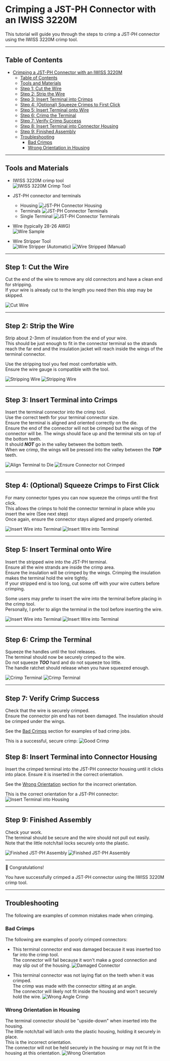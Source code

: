 <!--
 Copyright (C) 2025 Chris Laprade (chris@rootiest.com)

 Permission is hereby granted, free of charge, to any person obtaining a copy
 of this software and associated documentation files (the "Software"), to deal
 in the Software without restriction, including without limitation the rights
 to use, copy, modify, merge, publish, distribute, sublicense, and/or sell
 copies of the Software, and to permit persons to whom the Software is
 furnished to do so, subject to the following conditions:

 The above copyright notice and this permission notice shall be included in all
 copies or substantial portions of the Software.

 THE SOFTWARE IS PROVIDED "AS IS", WITHOUT WARRANTY OF ANY KIND, EXPRESS OR
 IMPLIED, INCLUDING BUT NOT LIMITED TO THE WARRANTIES OF MERCHANTABILITY,
 FITNESS FOR A PARTICULAR PURPOSE AND NONINFRINGEMENT. IN NO EVENT SHALL THE
 AUTHORS OR COPYRIGHT HOLDERS BE LIABLE FOR ANY CLAIM, DAMAGES OR OTHER
 LIABILITY, WHETHER IN AN ACTION OF CONTRACT, TORT OR OTHERWISE, ARISING FROM,
 OUT OF OR IN CONNECTION WITH THE SOFTWARE OR THE USE OR OTHER DEALINGS IN THE
 SOFTWARE.
-->

# Crimping a JST-PH Connector with an IWISS 3220M

This tutorial will guide you through the steps to crimp a JST-PH connector
using the IWISS 3220M crimp tool.

---

## Table of Contents

- [Crimping a JST-PH Connector with an IWISS 3220M](#crimping-a-jst-ph-connector-with-an-iwiss-3220m)
  - [Table of Contents](#table-of-contents)
  - [Tools and Materials](#tools-and-materials)
  - [Step 1: Cut the Wire](#step-1-cut-the-wire)
  - [Step 2: Strip the Wire](#step-2-strip-the-wire)
  - [Step 3: Insert Terminal into Crimps](#step-3-insert-terminal-into-crimps)
  - [Step 4: (Optional) Squeeze Crimps to First Click](#step-4-optional-squeeze-crimps-to-first-click)
  - [Step 5: Insert Terminal onto Wire](#step-5-insert-terminal-onto-wire)
  - [Step 6: Crimp the Terminal](#step-6-crimp-the-terminal)
  - [Step 7: Verify Crimp Success](#step-7-verify-crimp-success)
  - [Step 8: Insert Terminal into Connector Housing](#step-8-insert-terminal-into-connector-housing)
  - [Step 9: Finished Assembly](#step-9-finished-assembly)
  - [Troubleshooting](#troubleshooting)
    - [Bad Crimps](#bad-crimps)
    - [Wrong Orientation in Housing](#wrong-orientation-in-housing)

---

## Tools and Materials

- IWISS 3220M crimp tool  
  ![IWISS 3220M Crimp Tool](resources/iwiss-3220m-crimps.jpg)
- JST-PH connector and terminals

  - Housing
    ![JST-PH Connector Housing](resources/jst-ph-housing.jpg)
  - Terminals
    ![JST-PH Connector Terminals](resources/jst-ph-pins.jpg)
  - Single Terminal
    ![JST-PH Connector Terminals](resources/get-connector-pin.jpg)

- Wire (typically 28-26 AWG)  
  ![Wire Sample](resources/wire.jpg)

- Wire Stripper Tool  
  ![Wire Stripper (Automatic)](resources/wire-stripper-a.jpg)
  ![Wire Stripped (Manual)](resources/wire-stripper-b.jpg)

---

## Step 1: Cut the Wire

Cut the end of the wire to remove any old connectors
and have a clean end for stripping.  
If your wire is already cut to the length you need then
this step may be skipped.

![Cut Wire](resources/cut-wire.jpg)

---

## Step 2: Strip the Wire

Strip about 2-3mm of insulation from the end of your wire.  
This should be just enough to fit in the connector terminal so the strands
reach the far end and the insulation jacket will reach inside the wings of
the terminal connector.

Use the stripping tool you feel most comfortable with.  
Ensure the wire gauge is compatible with the tool.

![Stripping Wire](resources/strip-wire_1.jpg)
![Stripping Wire](resources/strip-wire_2.jpg)

---

## Step 3: Insert Terminal into Crimps

Insert the terminal connector into the crimp tool.  
Use the correct teeth for your terminal connector size.  
Ensure the terminal is aligned and oriented correctly on the die.  
Ensure the end of the connector will not be crimped but the wings
of the connector will be.
The wings should face up and the terminal sits on top of the bottom teeth.  
It should **_NOT_** go in the valley between the bottom teeth.  
When we crimp, the wings will be pressed into
the valley between the **_TOP_** teeth.

![Align Terminal to Die](resources/align-pin_1.jpg)
![Ensure Connector not Crimped](resources/align-pin_2.jpg)

---

## Step 4: (Optional) Squeeze Crimps to First Click

For many connector types you can now squeeze the crimps until the first click.  
This allows the crimps to hold the connector terminal in place while you
insert the wire (See next step)  
Once again, ensure the connector stays aligned and properly oriented.

![Insert Wire into Terminal](resources/squeeze-click_1.jpg)
![Insert Wire into Terminal](resources/squeeze-click_2.jpg)

---

## Step 5: Insert Terminal onto Wire

Insert the stripped wire into the JST-PH terminal.  
Ensure all the wire strands are inside the crimp area.  
Ensure the insulation will be crimped by the wings.
Crimping the insulation makes the terminal hold the wire tightly.  
If your stripped end is too long, cut some off
with your wire cutters before crimping.

Some users may prefer to insert the wire into the terminal
before placing in the crimp tool.  
Personally, I prefer to align the terminal in the tool
before inserting the wire.

![Insert Wire into Terminal](resources/insert-wire_1.jpg)
![Insert Wire into Terminal](resources/insert-wire_2.jpg)

---

## Step 6: Crimp the Terminal

Squeeze the handles until the tool releases.  
The terminal should now be securely crimped to the wire.  
Do not squeeze **_TOO_** hard and do not squeeze too little.  
The handle ratchet should release when you have squeezed enough.

![Crimp Terminal](resources/complete-squeeze_1.jpg)
![Crimp Terminal](resources/complete-squeeze_2.jpg)

---

## Step 7: Verify Crimp Success

Check that the wire is securely crimped.  
Ensure the connector pin end has not been damaged.
The insulation should be crimped under the wings.

See the [Bad Crimps](#bad-crimps) section for examples of bad crimp jobs.

This is a successful, secure crimp:
![Good Crimp](resources/crimp-secure.jpg)

## Step 8: Insert Terminal into Connector Housing

Insert the crimped terminal into the JST-PH connector housing
until it clicks into place.
Ensure it is inserted in the correct orientation.

See the [Wrong Orientation](#wrong-orientation-in-housing) section
for the incorrect orientation.

This is the correct orientation for a JST-PH connector:
![Insert Terminal into Housing](resources/correct-orientation.jpg)

---

## Step 9: Finished Assembly

Check your work.  
The terminal should be secure and the wire should not pull out easily.  
Note that the little notch/tail locks securely onto the plastic.

![Finished JST-PH Assembly](resources/success-crimp_2.jpg)
![Finished JST-PH Assembly](resources/success-crimp_1.jpg)

---

🎉 Congratulations!

You have successfully crimped a JST-PH connector
using the IWISS 3220M crimp tool.

---

## Troubleshooting

The following are examples of common mistakes made when crimping.

### Bad Crimps

The following are examples of poorly crimped connectors:

- This terminal connector end was damaged because it was
  inserted too far into the crimp tool.  
  The connector will fail because it won't make a good connection
  and may slip out of the housing.
  ![Damaged Connector](resources/damaged-connector.jpg)

- This terminal connector was not laying flat on the teeth
  when it was crimped.  
  The crimp was made with the connector sitting at an angle.  
  The connector will likely not fit inside the housing
  and won't securely hold the wire.
  ![Wrong Angle Crimp](resources/crimped-wrong-angle.jpg)

### Wrong Orientation in Housing

The terminal connector should be "upside-down" when inserted
into the housing.  
The little notch/tail will latch onto the plastic housing,
holding it securely in place.  
This is the incorrect orientation.  
The connector will not be held securely in the housing or may not
fit in the housing at this orientation.
![Wrong Orientation](resources/wrong-orientation.jpg)
